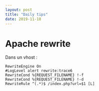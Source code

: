 ```yaml
---
layout: post
title: "Daily tips"
date: 2019-11-18
---
```


Apache rewrite
==============

Dans un vhost :

````
RewriteEngine On
#LogLevel alert rewrite:trace6
RewriteCond %{REQUEST_FILENAME} !-f
RewriteCond %{REQUEST_FILENAME} !-d
RewriteRule ^(.*)$ /index.php?url=$1 [L]
````

